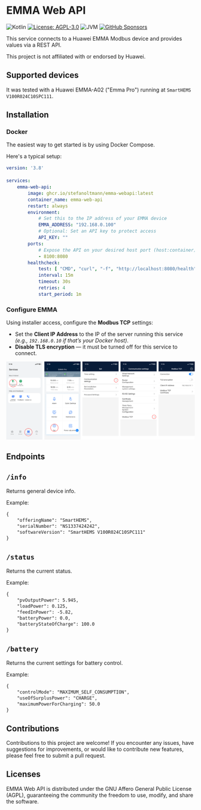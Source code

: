 # EMMA Web API

![Kotlin](https://img.shields.io/badge/kotlin-2.1.21-blue.svg?logo=kotlin)
[![License: AGPL-3.0](https://img.shields.io/badge/license-AGPL--3.0-blue.svg)](https://www.gnu.org/licenses/agpl-3.0)
![JVM](https://img.shields.io/badge/-JVM-gray.svg?style=flat)
[![GitHub Sponsors](https://img.shields.io/badge/Sponsor-gray?&logo=GitHub-Sponsors&logoColor=EA4AAA)](https://github.com/sponsors/StefanOltmann)

This service connects to a Huawei EMMA Modbus device and provides values via a REST API.

This project is not affiliated with or endorsed by Huawei.

## Supported devices

It was tested with a Huawei EMMA-A02 ("Emma Pro") running at `SmartHEMS V100R024C10SPC111`.

## Installation

### Docker

The easiest way to get started is by using Docker Compose.

Here's a typical setup:

```yaml
version: '3.8'

services:
    emma-web-api:
        image: ghcr.io/stefanoltmann/emma-webapi:latest
        container_name: emma-web-api
        restart: always
        environment:
            # Set this to the IP address of your EMMA device
            EMMA_ADDRESS: "192.168.0.100"
            # Optional: Set an API key to protect access
            API_KEY: ""
        ports:
            # Expose the API on your desired host port (host:container)
            - 8100:8080
        healthcheck:
            test: [ "CMD", "curl", "-f", "http://localhost:8080/health" ]
            interval: 15m
            timeout: 30s
            retries: 4
            start_period: 1m
```

### Configure EMMA

Using installer access, configure the **Modbus TCP** settings:

- Set the **Client IP Address** to the IP of the server running this service  
  *(e.g., `192.168.0.10` if that’s your Docker host)*.
- **Disable TLS encryption** — it must be turned off for this service to connect.

![App Settings](assets/app_settings.png)

## Endpoints

## `/info`

Returns general device info.

Example:

```
{
    "offeringName": "SmartHEMS",
    "serialNumber": "NS1337424242",
    "softwareVersion": "SmartHEMS V100R024C10SPC111"
}
```

## `/status`

Returns the current status.

Example:

```
{
    "pvOutputPower": 5.945,
    "loadPower": 0.125,
    "feedInPower": -5.82,
    "batteryPower": 0.0,
    "batteryStateOfCharge": 100.0
}
```

## `/battery`

Returns the current settings for battery control.

Example:

```
{
    "controlMode": "MAXIMUM_SELF_CONSUMPTION",
    "useOfSurplusPower": "CHARGE",
    "maximumPowerForCharging": 50.0
}
```

## Contributions

Contributions to this project are welcome! If you encounter any issues,
have suggestions for improvements, or would like to contribute new features,
please feel free to submit a pull request.

## Licenses

EMMA Web API is distributed under the GNU Affero General Public License (AGPL),
guaranteeing the community the freedom to use, modify, and share the software.
